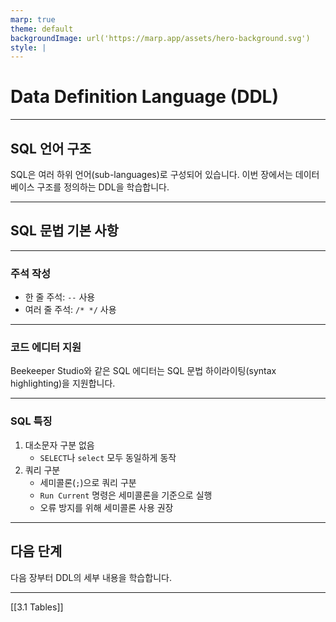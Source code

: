 ```yaml
---
marp: true
theme: default
backgroundImage: url('https://marp.app/assets/hero-background.svg')
style: |
---
```


# Data Definition Language (DDL)

---

## SQL 언어 구조

SQL은 여러 하위 언어(sub-languages)로 구성되어 있습니다. 이번 장에서는 데이터베이스 구조를 정의하는 DDL을 학습합니다.

---

## SQL 문법 기본 사항

---

### 주석 작성

- 한 줄 주석: `--` 사용
- 여러 줄 주석: `/* */` 사용

---

### 코드 에디터 지원

Beekeeper Studio와 같은 SQL 에디터는 SQL 문법 하이라이팅(syntax highlighting)을 지원합니다.

---

### SQL 특징

1. 대소문자 구분 없음
   - `SELECT`나 `select` 모두 동일하게 동작
2. 쿼리 구분
   - 세미콜론(`;`)으로 쿼리 구분
   - `Run Current` 명령은 세미콜론을 기준으로 실행
   - 오류 방지를 위해 세미콜론 사용 권장

---

## 다음 단계

다음 장부터 DDL의 세부 내용을 학습합니다.

---

[[3.1 Tables]]
